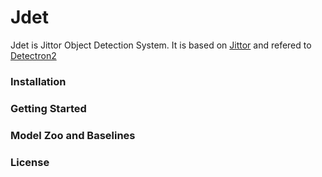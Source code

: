 # Jdet
Jdet is Jittor Object Detection System. It is based on [Jittor](https://github.com/Jittor/jittor) and refered to [Detectron2](https://github.com/facebookresearch/detectron2)
### Installation

### Getting Started

### Model Zoo and Baselines

### License
